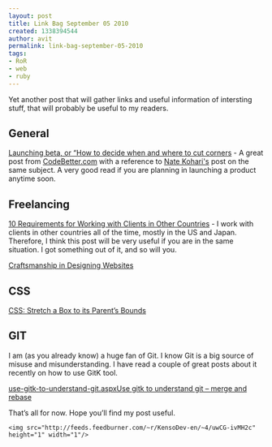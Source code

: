 ```yaml
---
layout: post
title: Link Bag September 05 2010
created: 1338394544
author: avit
permalink: link-bag-september-05-2010
tags:
- RoR
- web
- ruby
---
```

<p>Yet another post that will gather links and useful information of intersting stuff, that will probably be useful to my readers. <h2>General</h2> <a href='http://feedproxy.google.com/~r/CodeBetter/~3/Q4nfqG-olcc/launching-beta-or-how-to-decide-when-and-where-to-cut-corners.aspx' target='_blank'> Launching beta, or “How to decide when and where to cut corners</a> - A great post from <a href='http://CodeBetter.com'>CodeBetter.com</a> with a reference to <a href='http://kohari.org/'>Nate Kohari's</a> post on the same subject. A very good read if you are planning in launching a product anytime soon. <h2>Freelancing</h2> <a href='http://feedproxy.google.com/~r/FreelanceSwitch/~3/WxF8mgNbf3E/'>10 Requirements for Working with Clients in Other Countries</a> - I work with clients in other countries all of the time, mostly in the US and Japan. Therefore, I think this post will be very useful if you are in the same situation. I got something out of it, and so will you.</p>
<a href='http://feedproxy.google.com/~r/SixRevisions/~3/fbakDDeyN5k/'>Craftsmanship in Designing Websites</a><h2>CSS</h2><a href='http://devign.me/css-stretch-a-box-to-its-parent-bounds/'>CSS: Stretch a Box to its Parent’s Bounds</a><h2>GIT</h2>
<p>I am (as you already know) a huge fan of Git. I know Git is a big source of misuse and misunderstanding. I have read a couple of great posts about it recently on how to use GitK tool.</p>
<a href='http://feedproxy.google.com/~r/LosTechies/~3/ZShb4VMewhc/use-gitk-to-understand-git.aspx'>use-gitk-to-understand-git.aspx</a><a href='http://feedproxy.google.com/~r/LosTechies/~3/-zSO-aPGUk4/use-gitk-to-understand-git-merge-and-rebase.aspx'>Use gitk to understand git – merge and rebase</a>
<p>That’s all for now. Hope you’ll find my post useful.</p>
      
    <img src="http://feeds.feedburner.com/~r/KensoDev-en/~4/uwCG-ivMH2c" height="1" width="1"/>
